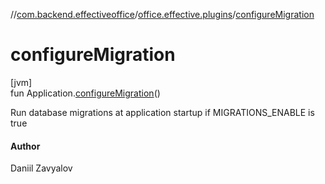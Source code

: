 //[com.backend.effectiveoffice](../../index.md)/[office.effective.plugins](index.md)/[configureMigration](configure-migration.md)

# configureMigration

[jvm]\
fun Application.[configureMigration](configure-migration.md)()

Run database migrations at application startup if MIGRATIONS_ENABLE is true

#### Author

Daniil Zavyalov
